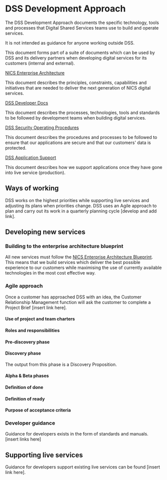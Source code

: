 # DSS Development Approach

The DSS Development Approach documents the specific technology, tools and processes that Digital Shared Services teams use to build and operate services.

It is not intended as guidance for anyone working outside DSS.

This document forms part of a suite of documents which can be used by DSS and its delivery partners when developing digital services for its customers (internal and external).

[NICS Enterprise Architecture][1]

This document describes the principles, constraints, capabilities and initiatives that are needed to deliver the next generation of NICS digital services.

[DSS Developer Docs][2]

This document describes the processes, technologies, tools and standards to be followed by development teams when building digital services.

[DSS Security Operating Procedures][3]

This document describes the procedures and processes to be followed to ensure that our applications are secure and that our customers' data is protected.

[DSS Application Support][4]

This document describes how we support applications once they have gone into live service (production).

## Ways of working

DSS works on the highest priorities while supporting live services and adjusting its plans when priorities change. DSS uses an Agile approach to plan and carry out its work in a quarterly planning cycle [develop and add link].

## Developing new services

### Building to the enterprise architecture blueprint

All new services must follow the [NICS Enterprise Architecture Blueprint][1]. This means that we build services which deliver the best possible experience to our customers while maximising the use of currently available technologies in the most cost effective way.

### Agile approach

Once a customer has approached DSS with an idea, the Customer Relationship Management function will ask the customer to complete a Project Brief [insert link here].

#### Use of project and team charters

#### Roles and responsibilities

#### Pre-discovery phase

#### Discovery phase

The output from this phase is a Discovery Proposition.

#### Alpha & Beta phases

#### Definition of done

#### Definition of ready

#### Purpose of acceptance criteria

### Developer guidance

Guidance for developers exists in the form of standards and manuals. [insert links here]

## Supporting live services

Guidance for developers support existing live services can be found [insert link here].

[1]: https://nics-ea.london.cloudapps.digital
[2]: https://dss-developer-docs.london.cloudapps.digital
[3]: https://dss-syops.london.cloudapps.digital
[4]: https://dss-support-docs.london.cloudapps.digital
